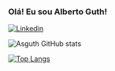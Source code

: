 ### Olá! Eu sou Alberto Guth! 
[![Linkedin](https://img.shields.io/badge/LinkedIn-0077B5?style=for-the-badge&logo=linkedin&logoColor=white)](https://www.linkedin.com/in/albertoguth96/)

![Asguth GitHub stats](https://github-readme-stats.vercel.app/api?username=asguth&show_icons=true&theme=dark)

[![Top Langs](https://github-readme-stats.vercel.app/api/top-langs/?username=asguth&layout=compact)](https://github.com/anuraghazra/github-readme-stats)
